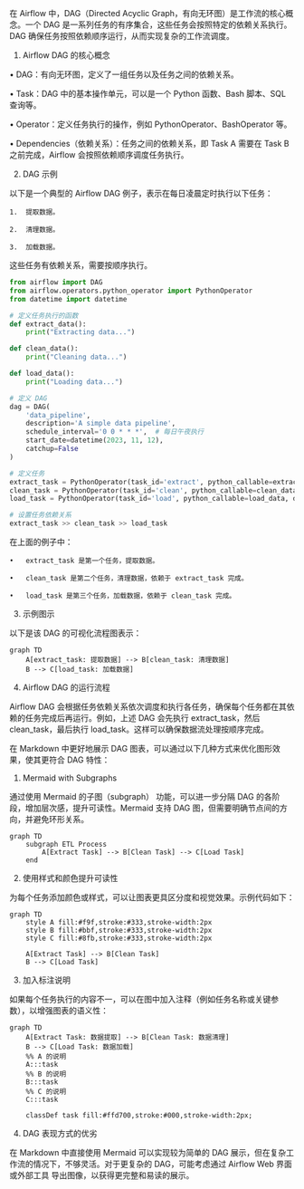 在 Airflow 中，DAG（Directed Acyclic Graph，有向无环图）是工作流的核心概念。一个 DAG 是一系列任务的有序集合，这些任务会按照特定的依赖关系执行。DAG 确保任务按照依赖顺序运行，从而实现复杂的工作流调度。

1. Airflow DAG 的核心概念

•	DAG：有向无环图，定义了一组任务以及任务之间的依赖关系。

•	Task：DAG 中的基本操作单元，可以是一个 Python 函数、Bash 脚本、SQL 查询等。

•	Operator：定义任务执行的操作，例如 PythonOperator、BashOperator 等。

•	Dependencies（依赖关系）：任务之间的依赖关系，即 Task A 需要在 Task B 之前完成，Airflow 会按照依赖顺序调度任务执行。

2. DAG 示例

以下是一个典型的 Airflow DAG 例子，表示在每日凌晨定时执行以下任务：

	1.	提取数据。

	2.	清理数据。

	3.	加载数据。

这些任务有依赖关系，需要按顺序执行。
```python
from airflow import DAG
from airflow.operators.python_operator import PythonOperator
from datetime import datetime

# 定义任务执行的函数
def extract_data():
    print("Extracting data...")

def clean_data():
    print("Cleaning data...")

def load_data():
    print("Loading data...")

# 定义 DAG
dag = DAG(
    'data_pipeline',
    description='A simple data pipeline',
    schedule_interval='0 0 * * *',  # 每日午夜执行
    start_date=datetime(2023, 11, 12),
    catchup=False
)

# 定义任务
extract_task = PythonOperator(task_id='extract', python_callable=extract_data, dag=dag)
clean_task = PythonOperator(task_id='clean', python_callable=clean_data, dag=dag)
load_task = PythonOperator(task_id='load', python_callable=load_data, dag=dag)

# 设置任务依赖关系
extract_task >> clean_task >> load_task
```
在上面的例子中：

	•	extract_task 是第一个任务，提取数据。

	•	clean_task 是第二个任务，清理数据，依赖于 extract_task 完成。

	•	load_task 是第三个任务，加载数据，依赖于 clean_task 完成。

3. 示例图示

以下是该 DAG 的可视化流程图表示：
```mermaid
graph TD
    A[extract_task: 提取数据] --> B[clean_task: 清理数据]
    B --> C[load_task: 加载数据]
```
4. Airflow DAG 的运行流程

Airflow DAG 会根据任务依赖关系依次调度和执行各任务，确保每个任务都在其依赖的任务完成后再运行。例如，上述 DAG 会先执行 extract_task，然后 clean_task，最后执行 load_task。这样可以确保数据流处理按顺序完成。


在 Markdown 中更好地展示 DAG 图表，可以通过以下几种方式来优化图形效果，使其更符合 DAG 特性：

1. Mermaid with Subgraphs

通过使用 Mermaid 的子图（subgraph） 功能，可以进一步分隔 DAG 的各阶段，增加层次感，提升可读性。Mermaid 支持 DAG 图，但需要明确节点间的方向，并避免环形关系。
```mermaid
graph TD
    subgraph ETL Process
        A[Extract Task] --> B[Clean Task] --> C[Load Task]
    end
```
2. 使用样式和颜色提升可读性

为每个任务添加颜色或样式，可以让图表更具区分度和视觉效果。示例代码如下：
```mermaid
graph TD
    style A fill:#f9f,stroke:#333,stroke-width:2px
    style B fill:#bbf,stroke:#333,stroke-width:2px
    style C fill:#8fb,stroke:#333,stroke-width:2px
    
    A[Extract Task] --> B[Clean Task]
    B --> C[Load Task]
```
3. 加入标注说明

如果每个任务执行的内容不一，可以在图中加入注释（例如任务名称或关键参数），以增强图表的语义性：
```mermaid
graph TD
    A[Extract Task: 数据提取] --> B[Clean Task: 数据清理]
    B --> C[Load Task: 数据加载]
    %% A 的说明
    A:::task
    %% B 的说明
    B:::task
    %% C 的说明
    C:::task

    classDef task fill:#ffd700,stroke:#000,stroke-width:2px;
```
4. DAG 表现方式的优劣

在 Markdown 中直接使用 Mermaid 可以实现较为简单的 DAG 展示，但在复杂工作流的情况下，不够灵活。对于更复杂的 DAG，可能考虑通过 Airflow Web 界面或外部工具 导出图像，以获得更完整和易读的展示。
